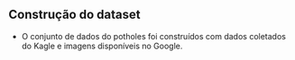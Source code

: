 ## Construção do dataset

- O conjunto de dados do potholes foi construídos com dados coletados do Kagle e imagens disponíveis no Google.
